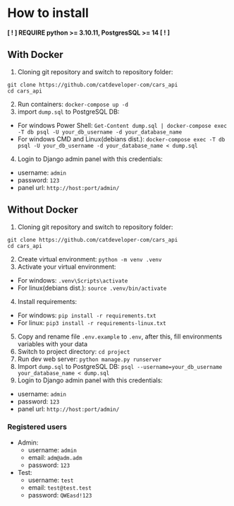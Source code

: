 How to install
==============

**[ ! ] REQUIRE python >= 3.10.11, PostgresSQL >= 14 [ ! ]**

With Docker
--------------

1. Cloning git repository and switch to repository folder:
```
git clone https://github.com/catdeveloper-com/cars_api
cd cars_api
```
2. Run containers: `docker-compose up -d`
3. import `dump.sql` to PostgreSQL DB:
- For windows Power Shell: `Get-Content dump.sql | docker-compose exec -T db psql -U your_db_username -d your_database_name`
- For windows CMD and Linux(debians dist.): `docker-compose exec -T db psql -U your_db_username -d your_database_name < dump.sql`
4. Login to Django admin panel with this credentials:
- username: `admin`
- password: `123`
- panel url: `http://host:port/admin/`

Without Docker
--------------

1. Cloning git repository and switch to repository folder:
```
git clone https://github.com/catdeveloper-com/cars_api
cd cars_api
```
2. Create virtual environment: `python -m venv .venv`
3. Activate your virtual environment:
- For windows: `.venv\Scripts\activate`
- For linux(debians dist.): `source .venv/bin/activate`
4. Install requirements:
- For windows: `pip install -r requirements.txt`
- For linux: `pip3 install -r requirements-linux.txt`
5. Copy and rename file `.env.example` to `.env`, after this, fill environments variables with your data  
6. Switch to project directory: `cd project`
7. Run dev web server: `python manage.py runserver`
8. Import `dump.sql` to PostgreSQL DB: `psql --username=your_db_username your_database_name < dump.sql`
9. Login to Django admin panel with this credentials:
- username: `admin`
- password: `123`
- panel url: `http://host:port/admin/`

### Registered users

- Admin:
    - username: `admin`
    - email: `adm@adm.adm`
    - password: `123`
- Test:
  - username: `test`
  - email: `test@test.test`
  - password: `QWEasd!123`
